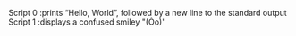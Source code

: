 Script 0 :prints “Hello, World”, followed by a new line to the standard output
Script 1 :displays a confused smiley "(Ôo)'
